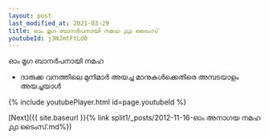 ```yaml
---
layout: post
last_modified_at: 2021-03-29
title: ഓം മൃഗ ബാനർപനായി നമഹ ൧൧ ടൈംസ്
youtubeId: j3NJmtFtLd0
---
```

 
 
 ഓം മൃഗ ബാനർപനായി നമഹ 
 
 -  ദാരുക്ക വനത്തിലെ മുനിമാർ അയച്ച മാനുകൾക്കെതിരെ അമ്പടയാളം അയച്ചയാൾ 
 
  
 
  
 
 
 
 
 
 


{% include youtubePlayer.html id=page.youtubeId %}
 
[Next]({{ site.baseurl }}{% link  split1/_posts/2012-11-16-ഓം അനാഗയ നമഹ ൧൧ ടൈംസ്.md%})
 

